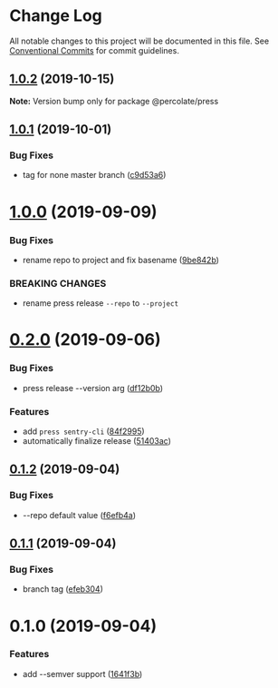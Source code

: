# Change Log

All notable changes to this project will be documented in this file.
See [Conventional Commits](https://conventionalcommits.org) for commit guidelines.

## [1.0.2](https://github.com/percolate/blend/tree/master/pkgs/press/compare/@percolate/press@1.0.1...@percolate/press@1.0.2) (2019-10-15)

**Note:** Version bump only for package @percolate/press





## [1.0.1](https://github.com/percolate/blend/tree/master/pkgs/press/compare/@percolate/press@1.0.0...@percolate/press@1.0.1) (2019-10-01)


### Bug Fixes

* tag for none master branch ([c9d53a6](https://github.com/percolate/blend/tree/master/pkgs/press/commit/c9d53a6))





# [1.0.0](https://github.com/percolate/blend/tree/master/pkgs/press/compare/@percolate/press@0.2.0...@percolate/press@1.0.0) (2019-09-09)


### Bug Fixes

* rename repo to project and fix basename ([9be842b](https://github.com/percolate/blend/tree/master/pkgs/press/commit/9be842b))


### BREAKING CHANGES

* rename press release `--repo` to `--project`





# [0.2.0](https://github.com/percolate/blend/tree/master/pkgs/press/compare/@percolate/press@0.1.2...@percolate/press@0.2.0) (2019-09-06)


### Bug Fixes

* press release --version arg ([df12b0b](https://github.com/percolate/blend/tree/master/pkgs/press/commit/df12b0b))


### Features

* add `press sentry-cli` ([84f2995](https://github.com/percolate/blend/tree/master/pkgs/press/commit/84f2995))
* automatically finalize release ([51403ac](https://github.com/percolate/blend/tree/master/pkgs/press/commit/51403ac))





## [0.1.2](https://github.com/percolate/blend/tree/master/pkgs/press/compare/@percolate/press@0.1.1...@percolate/press@0.1.2) (2019-09-04)


### Bug Fixes

* --repo default value ([f6efb4a](https://github.com/percolate/blend/tree/master/pkgs/press/commit/f6efb4a))





## [0.1.1](https://github.com/percolate/blend/tree/master/pkgs/press/compare/@percolate/press@0.1.0...@percolate/press@0.1.1) (2019-09-04)


### Bug Fixes

* branch tag ([efeb304](https://github.com/percolate/blend/tree/master/pkgs/press/commit/efeb304))





# 0.1.0 (2019-09-04)


### Features

* add --semver support ([1641f3b](https://github.com/percolate/blend/tree/master/pkgs/press/commit/1641f3b))
